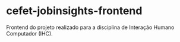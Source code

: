 # cefet-jobinsights-frontend
Frontend do projeto realizado para a disciplina de Interação Humano Computador (IHC).
